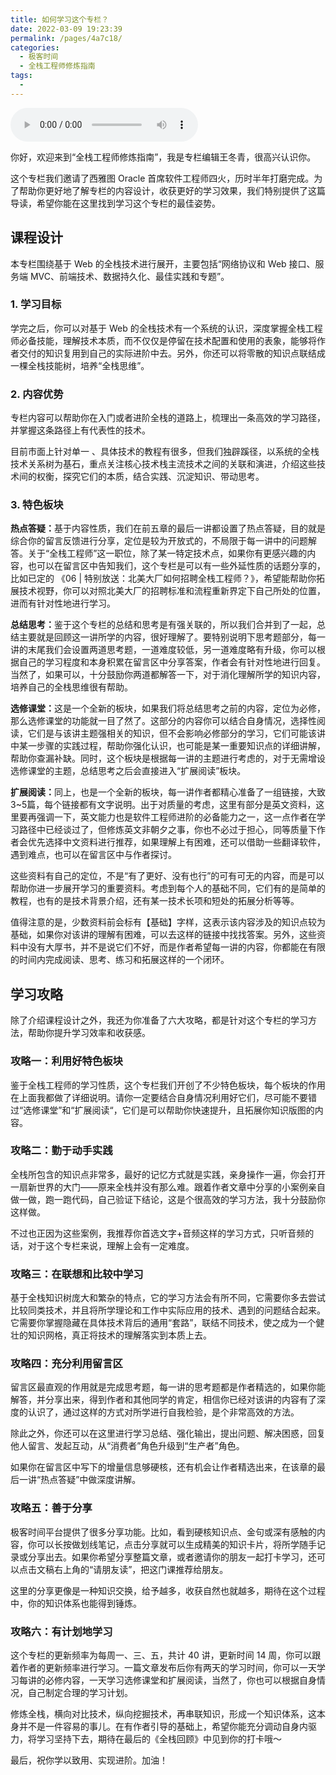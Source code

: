 ```yaml
---
title: 如何学习这个专栏？
date: 2022-03-09 19:23:39
permalink: /pages/4a7c18/
categories:
  - 极客时间
  - 全栈工程师修炼指南
tags:
  - 
---
```

<audio title="导读.如何学习这个专栏？" src="https://static001.geekbang.org/resource/audio/8a/2b/8a2228fc40a2899eab17836d0206712b.mp3" controls="controls"></audio> 
<p>你好，欢迎来到“全栈工程师修炼指南”，我是专栏编辑王冬青，很高兴认识你。</p><p>这个专栏我们邀请了西雅图 Oracle 首席软件工程师四火，历时半年打磨完成。为了帮助你更好地了解专栏的内容设计，收获更好的学习效果，我们特别提供了这篇导读，希望你能在这里找到学习这个专栏的最佳姿势。</p><h2>课程设计</h2><p>本专栏围绕基于 Web 的全栈技术进行展开，主要包括“网络协议和 Web 接口、服务端 MVC、前端技术、数据持久化、最佳实践和专题”。</p><h3>1. 学习目标</h3><p>学完之后，你可以对基于 Web 的全栈技术有一个系统的认识，深度掌握全栈工程师必备技能，理解技术本质，而不仅仅是停留在技术配置和使用的表象，能够将作者交付的知识复用到自己的实际进阶中去。另外，你还可以将零散的知识点联结成一棵全栈技能树，培养“全栈思维”。</p><h3>2. 内容优势</h3><p>专栏内容可以帮助你在入门或者进阶全栈的道路上，梳理出一条高效的学习路径，并掌握这条路径上有代表性的技术。</p><p>目前市面上针对单一 、具体技术的教程有很多，但我们独辟蹊径，以系统的全栈技术关系树为基石，重点关注核心技术栈主流技术之间的关联和演进，介绍这些技术间的权衡，探究它们的本质，结合实践、沉淀知识、带动思考。</p><h3>3. 特色板块</h3><p><strong>热点答疑：</strong>基于内容性质，我们在前五章的最后一讲都设置了热点答疑，目的就是综合你的留言反馈进行分享，定位是较为开放式的，不局限于每一讲中的问题解答。关于“全栈工程师”这一职位，除了某一特定技术点，如果你有更感兴趣的内容，也可以在留言区中告知我们，这个专栏是可以有一些外延性质的话题分享的，比如已定的 《06 | 特别放送：北美大厂如何招聘全栈工程师？》，希望能帮助你拓展技术视野，你可以对照北美大厂的招聘标准和流程重新界定下自己所处的位置，进而有针对性地进行学习。</p><!-- [[[read_end]]] --><p><strong>总结思考：</strong>鉴于这个专栏的总结和思考是有强关联的，所以我们合并到了一起，总结主要就是回顾这一讲所学的内容，很好理解了。要特别说明下思考题部分，每一讲的末尾我们会设置两道思考题，一道难度较低，另一道难度略有升级，你可以根据自己的学习程度和本身积累在留言区中分享答案，作者会有针对性地进行回复。当然了，如果可以，十分鼓励你两道都解答一下，对于消化理解所学的知识内容，培养自己的全栈思维很有帮助。</p><p><strong>选修课堂：</strong>这是一个全新的板块，如果我们将总结思考之前的内容，定位为必修，那么选修课堂的功能就一目了然了。这部分的内容你可以结合自身情况，选择性阅读，它们是与该讲主题强相关的知识，但不会影响必修部分的学习，它们可能该讲中某一步骤的实践过程，帮助你强化认识，也可能是某一重要知识点的详细讲解，帮助你查漏补缺。同时，这个板块是根据每一讲的主题进行考虑的，对于无需增设选修课堂的主题，总结思考之后会直接进入“扩展阅读”板块。</p><p><strong>扩展阅读：</strong>同上，也是一个全新的板块，每一讲作者都精心准备了一组链接，大致3~5篇，每个链接都有文字说明。出于对质量的考虑，这里有部分是英文资料，这里要再强调一下，英文能力也是软件工程师进阶的必备能力之一，这一点作者在学习路径中已经谈过了，但修炼英文非朝夕之事，你也不必过于担心，同等质量下作者会优先选择中文资料进行推荐，如果理解上有困难，还可以借助一些翻译软件，遇到难点，也可以在留言区中与作者探讨。</p><p>这些资料有自己的定位，不是“有了更好、没有也行”的可有可无的内容，而是可以帮助你进一步展开学习的重要资料。考虑到每个人的基础不同，它们有的是简单的教程，也有的是技术背景介绍，还有某一技术长项和短处的拓展分析等等。</p><p>值得注意的是，少数资料前会标有【基础】字样，这表示该内容涉及的知识点较为基础，如果你对该讲的理解有困难，可以去这样的链接中找找答案。另外，这些资料中没有大厚书，并不是说它们不好，而是作者希望每一讲的内容，你都能在有限的时间内完成阅读、思考、练习和拓展这样的一个闭环。</p><h2>学习攻略</h2><p>除了介绍课程设计之外，我还为你准备了六大攻略，都是针对这个专栏的学习方法，帮助你提升学习效率和收获感。</p><h3>攻略一：利用好特色板块</h3><p>鉴于全栈工程师的学习性质，这个专栏我们开创了不少特色板块，每个板块的作用在上面我都做了详细说明。请你一定要结合自身情况利用好它们，尽可能不要错过“选修课堂”和“扩展阅读“，它们是可以帮助你快速提升，且拓展你知识版图的内容。</p><h3>攻略二：勤于动手实践</h3><p>全栈所包含的知识点非常多，最好的记忆方式就是实践，亲身操作一遍，你会打开一扇新世界的大门——原来全栈并没有那么难。跟着作者文章中分享的小案例亲自做一做，跑一跑代码，自己验证下结论，这是个很高效的学习方法，我十分鼓励你这样做。</p><p>不过也正因为这些案例，我推荐你首选文字+音频这样的学习方式，只听音频的话，对于这个专栏来说，理解上会有一定难度。</p><h3>攻略三：在联想和比较中学习</h3><p>基于全栈知识树庞大和繁杂的特点，它的学习方法会有所不同，它需要你多去尝试比较同类技术，并且将所学理论和工作中实际应用的技术、遇到的问题结合起来。它需要你掌握隐藏在具体技术背后的通用“套路”，联结不同技术，使之成为一个健壮的知识网格，真正将技术的理解落实到本质上去。</p><h3>攻略四：充分利用留言区</h3><p>留言区最直观的作用就是完成思考题，每一讲的思考题都是作者精选的，如果你能解答，并分享出来，得到作者和其他同学的肯定，相信你已经对该讲的内容有了深度的认识了，通过这样的方式对所学进行自我检验，是个非常高效的方法。</p><p>除此之外，你还可以在这里进行学习总结、强化输出，提出问题、解决困惑，回复他人留言、发起互动，从“消费者”角色升级到“生产者”角色。</p><p>如果你在留言区中写下的增量信息够硬核，还有机会让作者精选出来，在该章的最后一讲“热点答疑”中做深度讲解。</p><h3>攻略五：善于分享</h3><p>极客时间平台提供了很多分享功能。比如，看到硬核知识点、金句或深有感触的内容，你可以长按做划线笔记，点击分享就可以生成精美的知识卡片，将所学随手记录或分享出去。如果你希望分享整篇文章，或者邀请你的朋友一起打卡学习，还可以点击文稿右上角的“请朋友读”，把这门课推荐给朋友。</p><p>这里的分享更像是一种知识交换，给予越多，收获自然也就越多，期待在这个过程中，你的知识体系也能得到锤炼。</p><h3>攻略六：有计划地学习</h3><p>这个专栏的更新频率为每周一、三、五，共计 40 讲，更新时间 14 周，你可以跟着作者的更新频率进行学习。一篇文章发布后你有两天的学习时间，你可以一天学习每讲的必修内容，一天学习选修课堂和扩展阅读，当然了，你也可以根据自身情况，自己制定合理的学习计划。</p><p>修炼全栈，横向对比技术，纵向挖掘技术，再串联知识，形成一个知识体系，这本身并不是一件容易的事儿。在有作者引导的基础上，希望你能充分调动自身内驱力，将学习坚持下去，期待在最后的《全栈回顾》中见到你的打卡哦～</p><p>最后，祝你学以致用、实现进阶。加油！</p><p></p>